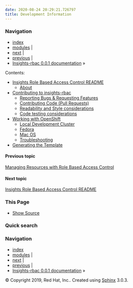 ```yaml
---
date: 2020-08-24 20:29:21.726797
title: Development Information
---
```

### Navigation

  - [index](../genindex/ "General Index")
  - [modules](../py-modindex/ "Python Module Index") |
  - [next](../README/ "Insights Role Based Access Control README")
    |
  - [previous](../management/ "Managing Resources with Role Based Access Control")
    |
  - [Insights-rbac 0.0.1 documentation](../index/) »


Contents: 

  - [Insights Role Based Access Control README](../README/)
      - [About](../README/#about)
  - [Contributing to insights-rbac](../CONTRIBUTING/)
      - [Reporting Bugs & Requesting
        Features](../CONTRIBUTING/#reporting-bugs-requesting-features)
      - [Contributing Code (Pull
        Requests)](../CONTRIBUTING/#contributing-code-pull-requests)
      - [Readability and Style
        considerations](../CONTRIBUTING/#readability-and-style-considerations)
      - [Code testing
        considerations](../CONTRIBUTING/#code-testing-considerations)
  - [Working with OpenShift](../openshift/)
      - [Local Development
        Cluster](../openshift/#local-development-cluster)
      - [Fedora](../openshift/#fedora)
      - [Mac OS](../openshift/#mac-os)
      - [Troubleshooting](../openshift/#troubleshooting)
  - [Generating the Template](../openshift/#generating-the-template)

#### Previous topic

[Managing Resources with Role Based Access
Control](../management/ "previous chapter")

#### Next topic

[Insights Role Based Access Control README](../README/ "next chapter")

### This Page

  - [Show Source](../_sources/development.rst.txt)

### Quick search

### Navigation

  - [index](../genindex/ "General Index")
  - [modules](../py-modindex/ "Python Module Index") |
  - [next](../README/ "Insights Role Based Access Control README")
    |
  - [previous](../management/ "Managing Resources with Role Based Access Control")
    |
  - [Insights-rbac 0.0.1 documentation](../index/) »

© Copyright 2019, Red Hat, Inc.. Created using
[Sphinx](http://sphinx-doc.org/) 3.0.3.
